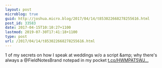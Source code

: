 ```yaml
---
layout: post
microblog: true
guid: http://joshua.micro.blog/2017/04/14/t853022668278255616.html
post_id: 33583
date: 2017-04-15T10:10:27+1100
lastmod: 2019-07-30T17:41:18+1100
type: post
url: /2017/04/14/t853022668278255616.html
---
```

1 of my secrets on how I speak at weddings w/o a script &amp;amp; why there's always a @FieldNotesBrand notepad in my pocket [t.co/HWMPAT5WJ...](https://t.co/HWMPAT5WJL)
